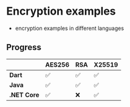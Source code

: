 # Encryption examples
- encryption examples in different languages
## Progress
|                  | **AES256** | **RSA** | **X25519** |
|------------------|------------|---------|------------|
| **Dart**         | ✅         | ✅      | ✅         |
| **Java**         | ✅         | ✅      | ✅         |
| **.NET Core**    | ✅         | ❌      | ✅         |

<!--
| **C++**          | ❌         | ❌      | ❌         |
| **Elixir**       | ❌         | ❌      | ❌         |
| **Go**           | ❌         | ❌      | ❌         |
| **JavaScript**   | ❌         | ❌      | ❌         |
| **Kotlin**       | ❌         | ❌      | ❌         |
| **Objective-C**  | ❌         | ❌      | ❌         |
| **Perl**         | ❌         | ❌      | ❌         |
| **PHP**          | ❌         | ❌      | ❌         |
| **Python**       | ❌         | ❌      | ❌         |
| **Ruby**         | ❌         | ❌      | ❌         |
| **Rust**         | ❌         | ❌      | ❌         |
| **Scala**        | ❌         | ❌      | ❌         |
| **Swift**        | ❌         | ❌      | ❌         |
| **TypeScript**   | ❌         | ❌      | ❌         |
--->
